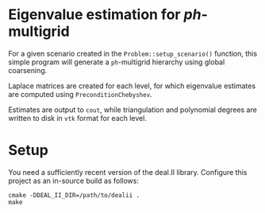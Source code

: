 Eigenvalue estimation for *ph*-multigrid
========================================

For a given scenario created in the `Problem::setup_scenario()` function, this simple program will generate a `ph`-multigrid hierarchy using global coarsening. 

Laplace matrices are created for each level, for which eigenvalue estimates are computed using `PreconditionChebyshev`.

Estimates are output to `cout`, while triangulation and polynomial degrees are written to disk in `vtk` format for each level.

Setup
=====

You need a sufficiently recent version of the deal.II library. Configure this project as an in-source build as follows:

    cmake -DDEAL_II_DIR=/path/to/dealii .
    make
